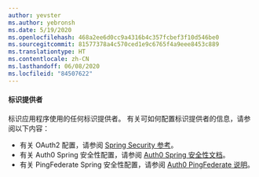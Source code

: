 ```yaml
---
author: yevster
ms.author: yebronsh
ms.date: 5/19/2020
ms.openlocfilehash: 468a2ee6d0cc9a4316b4c357fcbef3f10d546be0
ms.sourcegitcommit: 81577378a4c570ced1e9c6765f4a9eee8453c889
ms.translationtype: HT
ms.contentlocale: zh-CN
ms.lasthandoff: 06/08/2020
ms.locfileid: "84507622"
---
```

#### <a name="identity-providers"></a>标识提供者

标识应用程序使用的任何标识提供者。 有关可如何配置标识提供者的信息，请参阅以下内容：

* 有关 OAuth2 配置，请参阅 [Spring Security 参考](https://docs.spring.io/spring-security/site/docs/current/reference/html5/#oauth2)。
* 有关 Auth0 Spring 安全性配置，请参阅 [Auth0 Spring 安全性文档](https://auth0.com/docs/quickstart/backend/java-spring-security5/01-authorization)。
* 有关 PingFederate Spring 安全性配置，请参阅 [Auth0 PingFederate 说明](https://auth0.com/authenticate/java-spring-security/ping-federate/)。
